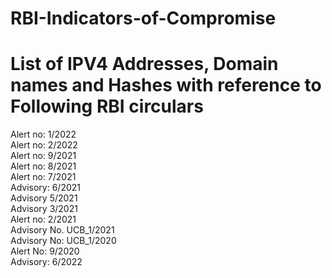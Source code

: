 # RBI-Indicators-of-Compromise
# List of IPV4 Addresses, Domain names and Hashes with reference to Following RBI circulars

Alert no: 1/2022  
Alert no: 2/2022   
Alert no: 9/2021   
Alert no: 8/2021   
Alert no: 7/2021   
Advisory: 6/2021   
Advisory 5/2021  
Advisory 3/2021   
Alert no: 2/2021   
Advisory No. UCB_1/2021   
Advisory No: UCB_1/2020   
Alert No: 9/2020  
Advisory: 6/2022

